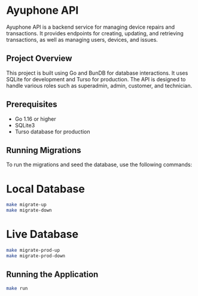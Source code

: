 # Ayuphone API

Ayuphone API is a backend service for managing device repairs and transactions. It provides endpoints for creating, updating, and retrieving transactions, as well as managing users, devices, and issues.

## Project Overview

This project is built using Go and BunDB for database interactions. It uses SQLite for development and Turso for production. The API is designed to handle various roles such as superadmin, admin, customer, and technician.

## Prerequisites

- Go 1.16 or higher
- SQLite3
- Turso database for production

## Running Migrations

To run the migrations and seed the database, use the following commands:

# Local Database

```sh
make migrate-up
make migrate-down
```

# Live Database

```sh
make migrate-prod-up
make migrate-prod-down
```

## Running the Application

```sh
make run
```
